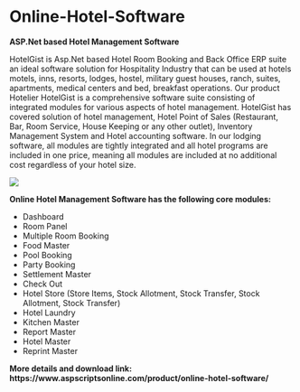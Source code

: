 # Online-Hotel-Software
<b>ASP.Net based Hotel Management Software</b>

HotelGist is Asp.Net based Hotel Room Booking and Back Office ERP suite an ideal software solution for Hospitality Industry that can be used at hotels motels, inns, resorts, lodges, hostel, military guest houses, ranch, suites, apartments, medical centers and bed, breakfast operations. Our product Hotelier HotelGist is a comprehensive software suite consisting of integrated modules for various aspects of hotel management. HotelGist has covered solution of hotel management, Hotel Point of Sales (Restaurant, Bar, Room Service, House Keeping or any other outlet), Inventory Management System and Hotel accounting software. In our lodging software, all modules are tightly integrated and all hotel programs are included in one price, meaning all modules are included at no additional cost regardless of your hotel size.

<img src="https://www.aspscriptsonline.com/wp-content/uploads/2016/06/hotelgist_13.jpg">

<b>Online Hotel Management Software has the following core modules:</b>

<ul>
<li>Dashboard</li>
<li>Room Panel</li>
<li>Multiple Room Booking</li>
<li>Food Master</li>
<li>Pool Booking</li>
<li>Party Booking</li>
<li>Settlement Master</li>
<li>Check Out</li>
<li>Hotel Store (Store Items, Stock Allotment, Stock Transfer, Stock Allotment, Stock Transfer)</li>
<li>Hotel Laundry</li>
<li>Kitchen Master</li>
<li>Report Master</li>
<li>Hotel Master</li>
<li>Reprint Master</li>
</ul>
<b>More details and download link:</b><br>
<b>https://www.aspscriptsonline.com/product/online-hotel-software/</b>

